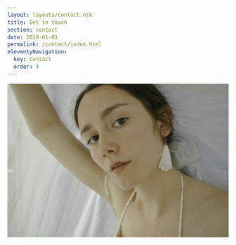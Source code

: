 ```yaml
---
layout: layouts/contact.njk
title: Get in touch
section: contact
date: 2018-01-01
permalink: /contact/index.html
eleventyNavigation:
  key: Contact
  order: 4
---
```


<img src="/static/img/alexia-selfie.jpg" alt="hi" class="full-width">